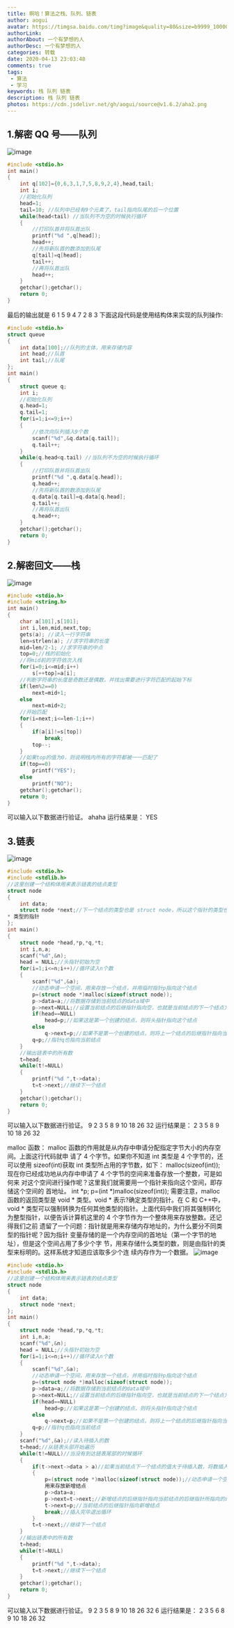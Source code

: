 ```yaml
---
title: 啊哈！算法之栈、队列、链表
author: aogui
avatar: https://timgsa.baidu.com/timg?image&quality=80&size=b9999_10000&sec=1585588339631&di=6fc163ee2519e0730db31973c2fd3a08&imgtype=0&src=http%3A%2F%2Fpic.38fan.com%2Fallimg%2F170619%2F51_170619104556_1.png
authorLink: 
authorAbout: 一个有梦想的人
authorDesc: 一个有梦想的人
categories: 转载
date: 2020-04-13 23:03:48
comments: true
tags:
 - 算法
 - 学习
keywords: 栈 队列 链表
description: 栈 队列 链表
photos: https://cdn.jsdelivr.net/gh/aogui/source@v1.6.2/aha2.png
---
```

## 1.解密 QQ 号——队列
![image](https://cdn.jsdelivr.net/gh/aogui/source@v1.6.2/201.png)
```c
#include <stdio.h>
int main()
{
	int q[102]={0,6,3,1,7,5,8,9,2,4},head,tail;
	int i;
	//初始化队列
	head=1;
	tail=10; //队列中已经有9个元素了，tail指向队尾的后一个位置
	while(head<tail) //当队列不为空的时候执行循环
	{
		//打印队首并将队首出队
		printf("%d ",q[head]);
		head++;
		//先将新队首的数添加到队尾
		q[tail]=q[head];
		tail++;
		//再将队首出队
		head++;
	}
	getchar();getchar();
	return 0;
}
```
最后的输出就是 6 1 5 9 4 7 2 8 3
下面这段代码是使用结构体来实现的队列操作:
```c
#include <stdio.h>
struct queue
{
	int data[100];//队列的主体，用来存储内容
	int head;//队首
	int tail;//队尾
};
int main()
{
	struct queue q;
	int i;
	//初始化队列
	q.head=1;
	q.tail=1;
	for(i=1;i<=9;i++)
	{
		//依次向队列插入9个数
		scanf("%d",&q.data[q.tail]);
		q.tail++;
	}
	while(q.head<q.tail) //当队列不为空的时候执行循环
	{
		//打印队首并将队首出队
		printf("%d ",q.data[q.head]);
		q.head++;
		//先将新队首的数添加到队尾
		q.data[q.tail]=q.data[q.head];
		q.tail++;
		//再将队首出队
		q.head++;
	}
	getchar();getchar();
	return 0;
}
```
## 2.解密回文——栈
![image](https://cdn.jsdelivr.net/gh/aogui/source@v1.6.2/202.png)
```c
#include <stdio.h>
#include <string.h>
int main()
{
	char a[101],s[101];
	int i,len,mid,next,top;
	gets(a); //读入一行字符串
	len=strlen(a); //求字符串的长度
	mid=len/2-1; //求字符串的中点
	top=0;//栈的初始化
	//将mid前的字符依次入栈
	for(i=0;i<=mid;i++)
		s[++top]=a[i];
	//判断字符串的长度是奇数还是偶数，并找出需要进行字符匹配的起始下标
	if(len%2==0)
		next=mid+1;
	else
		next=mid+2;
	//开始匹配
	for(i=next;i<=len-1;i++)
	{
		if(a[i]!=s[top])
			break;
		top--;
	}
	//如果top的值为0，则说明栈内所有的字符都被一一匹配了
	if(top==0)
		printf("YES");
	else
		printf("NO");
	getchar();getchar();
	return 0;
}
```
可以输入以下数据进行验证。
ahaha
运行结果是：
YES
## 3.链表
![image](https://cdn.jsdelivr.net/gh/aogui/source@v1.6.2/203.png)
```c
#include <stdio.h>
#include <stdlib.h>
//这里创建一个结构体用来表示链表的结点类型
struct node
{
	int data;
	struct node *next;//下一个结点的类型也是 struct node，所以这个指针的类型也必须是 struct node
* 类型的指针
};
int main()
{
	struct node *head,*p,*q,*t;
	int i,n,a;
	scanf("%d",&n);
	head = NULL;//头指针初始为空
	for(i=1;i<=n;i++)//循环读入n个数
	{
		scanf("%d",&a);
		//动态申请一个空间，用来存放一个结点，并用临时指针p指向这个结点
		p=(struct node *)malloc(sizeof(struct node));
		p->data=a;//将数据存储到当前结点的data域中
		p->next=NULL;//设置当前结点的后继指针指向空，也就是当前结点的下一个结点为空
		if(head==NULL)
			head=p;//如果这是第一个创建的结点，则将头指针指向这个结点
		else
			q->next=p;//如果不是第一个创建的结点，则将上一个结点的后继指针指向当前结点
		q=p;//指针q也指向当前结点
	}
	//输出链表中的所有数
	t=head;
	while(t!=NULL)
	{
		printf("%d ",t->data);
		t=t->next;//继续下一个结点
	}
	getchar();getchar();
	return 0;
}
```
可以输入以下数据进行验证。
9
2 3 5 8 9 10 18 26 32
运行结果是：
2 3 5 8 9 10 18 26 32

malloc 函数：
malloc 函数的作用就是从内存中申请分配指定字节大小的内存空间。上面这行代码就申
请了 4 个字节。如果你不知道 int 类型是 4 个字节的，还可以使用 sizeof(int)获取
int 类型所占用的字节数，如下：
malloc(sizeof(int));
现在你已经成功地从内存中申请了 4 个字节的空间来准备存放一个整数，可是如何来
对这个空间进行操作呢？这里我们就需要用一个指针来指向这个空间，即存储这个空间的
首地址。
int *p;
p=(int *)malloc(sizeof(int));
需要注意，malloc 函数的返回类型是 void * 类型。void * 表示?确定类型的指针。在 C
和 C++中，void * 类型可以强制转换为任何其他类型的指针。上面代码中我们将其强制转化
为整型指针，以便告诉计算机这里的 4 个字节作为一个整体用来存放整数。还记得我们之前
遗留了一个问题：指针就是用来存储内存地址的，为什么要分不同类型的指针呢？因为指针
变量存储的是一个内存空间的首地址（第一个字节的地址），但是这个空间占用了多少个字
节，用来存储什么类型的数，则是由指针的类型来标明的。这样系统才知道应该取多少个连
续内存作为一个数据。
![image](https://cdn.jsdelivr.net/gh/aogui/source@v1.6.2/204.png)
```c
#include <stdio.h>
#include <stdlib.h>
//这里创建一个结构体用来表示链表的结点类型
struct node
{
	int data;
	struct node *next;
};
int main()
{
	struct node *head,*p,*q,*t;
	int i,n,a;
	scanf("%d",&n);
	head = NULL;//头指针初始为空
	for(i=1;i<=n;i++)//循环读入n个数
	{
		scanf("%d",&a);
		//动态申请一个空间，用来存放一个结点，并用临时指针p指向这个结点
		p=(struct node *)malloc(sizeof(struct node));
		p->data=a;//将数据存储到当前结点的data域中
		p->next=NULL;//设置当前结点的后继指针指向空，也就是当前结点的下一个结点为空
		if(head==NULL)
			head=p;//如果这是第一个创建的结点，则将头指针指向这个结点
		else
			q->next=p;//如果不是第一个创建的结点，则将上一个结点的后继指针指向当前结点
		q=p;//指针q也指向当前结点
	}
	scanf("%d",&a);//读入待插入的数
	t=head;//从链表头部开始遍历
	while(t!=NULL)//当没有到达链表尾部的时候循环
	{
		if(t->next->data > a)//如果当前结点下一个结点的值大于待插入数，将数插入到中间
		{
			p=(struct node *)malloc(sizeof(struct node));//动态申请一个空间，
			用来存放新增结点
			p->data=a;
			p->next=t->next;//新增结点的后继指针指向当前结点的后继指针所指向的结点
			t->next=p;//当前结点的后继指针指向新增结点
			break;//插入完毕退出循环
		}
		t=t->next;//继续下一个结点
	}
	//输出链表中的所有数
	t=head;
	while(t!=NULL)
	{
		printf("%d ",t->data);
		t=t->next;//继续下一个结点
	}
	getchar();getchar();
	return 0;
}
```
可以输入以下数据进行验证。
9
2 3 5 8 9 10 18 26 32
6
运行结果是：
2 3 5 6 8 9 10 18 26 32